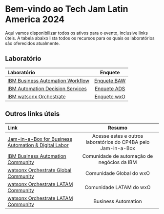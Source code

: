 # Bem-vindo ao Tech Jam Latin America 2024

Aqui vamos disponibilizar todos os ativos para o evento, inclusive links úteis.
A tabela abaixo lista todos os recursos para os quais os laboratórios são oferecidos atualmente.

## Laboratório

| Laboratório                                                  | Enquete |
| :------------------------------------------------------------------------------------------- | :--------------------------: |
| [IBM Business Automation Workflow](Workflow) | [Enquete BAW](https://www.surveymonkey.com/r/ba-dl-tech-jam-baw) |
| [IBM Automation Decision Services](Decisions) | [Enquete ADS](https://www.surveymonkey.com/r/ba-dl-tech-jam-ads) |
| [IBM watsonx Orchestrate](watsonx%20Orchestrate) | [Enquete wxO](https://www.surveymonkey.com/r/ba-dl-tech-jam-wxo) |

## Outros links úteis

| Link                                                         | Resumo |
| :----------------------------------------------------------- | :---------------------------------------------: |
| [Jam-in-a-Box for Business Automation & Digital Labor](https://ibm.github.io/cp4ba-jam-in-a-box/) | Acesse estes e outros laboratórios do CP4BA pelo Jam-in-a-Box |
| [IBM Business Automation Community](https://community.ibm.com/community/user/automation/home) | Comunidade de automação de negócios da IBM |
| [watsonx Orchestrate Global Community](https://community.ibm.com/community/user/automation/communities/community-home?CommunityKey=3ad46381-9535-462e-85c9-568b21f4b067) | Comunidade Global do wxO |
| [watsonx Orchestrate LATAM Community](https://community.ibm.com/community/user/communities/community-home?CommunityKey=293bedde-4d66-4dd4-8a56-01914a22d032) | Comunidade LATAM do wxO |
| [watsonx Orchestrate LATAM Community]([https://www.ibm.com/business-automation]) | Business Automation |
